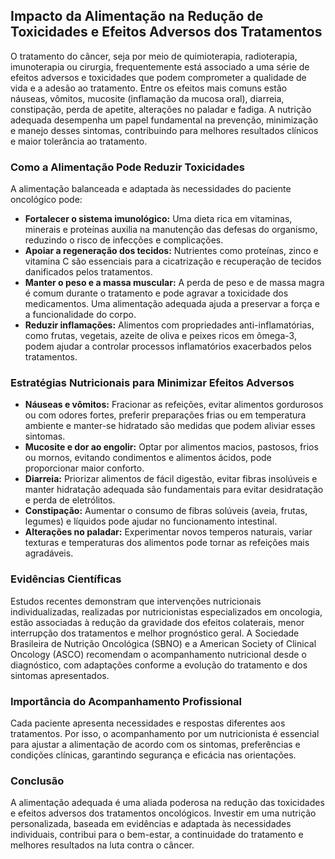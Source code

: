 
## Impacto da Alimentação na Redução de Toxicidades e Efeitos Adversos dos Tratamentos

O tratamento do câncer, seja por meio de quimioterapia, radioterapia, imunoterapia ou cirurgia, frequentemente está associado a uma série de efeitos adversos e toxicidades que podem comprometer a qualidade de vida e a adesão ao tratamento. Entre os efeitos mais comuns estão náuseas, vômitos, mucosite (inflamação da mucosa oral), diarreia, constipação, perda de apetite, alterações no paladar e fadiga. A nutrição adequada desempenha um papel fundamental na prevenção, minimização e manejo desses sintomas, contribuindo para melhores resultados clínicos e maior tolerância ao tratamento.

### Como a Alimentação Pode Reduzir Toxicidades

A alimentação balanceada e adaptada às necessidades do paciente oncológico pode:

- **Fortalecer o sistema imunológico:** Uma dieta rica em vitaminas, minerais e proteínas auxilia na manutenção das defesas do organismo, reduzindo o risco de infecções e complicações.
- **Apoiar a regeneração dos tecidos:** Nutrientes como proteínas, zinco e vitamina C são essenciais para a cicatrização e recuperação de tecidos danificados pelos tratamentos.
- **Manter o peso e a massa muscular:** A perda de peso e de massa magra é comum durante o tratamento e pode agravar a toxicidade dos medicamentos. Uma alimentação adequada ajuda a preservar a força e a funcionalidade do corpo.
- **Reduzir inflamações:** Alimentos com propriedades anti-inflamatórias, como frutas, vegetais, azeite de oliva e peixes ricos em ômega-3, podem ajudar a controlar processos inflamatórios exacerbados pelos tratamentos.

### Estratégias Nutricionais para Minimizar Efeitos Adversos

- **Náuseas e vômitos:** Fracionar as refeições, evitar alimentos gordurosos ou com odores fortes, preferir preparações frias ou em temperatura ambiente e manter-se hidratado são medidas que podem aliviar esses sintomas.
- **Mucosite e dor ao engolir:** Optar por alimentos macios, pastosos, frios ou mornos, evitando condimentos e alimentos ácidos, pode proporcionar maior conforto.
- **Diarreia:** Priorizar alimentos de fácil digestão, evitar fibras insolúveis e manter hidratação adequada são fundamentais para evitar desidratação e perda de eletrólitos.
- **Constipação:** Aumentar o consumo de fibras solúveis (aveia, frutas, legumes) e líquidos pode ajudar no funcionamento intestinal.
- **Alterações no paladar:** Experimentar novos temperos naturais, variar texturas e temperaturas dos alimentos pode tornar as refeições mais agradáveis.

### Evidências Científicas

Estudos recentes demonstram que intervenções nutricionais individualizadas, realizadas por nutricionistas especializados em oncologia, estão associadas à redução da gravidade dos efeitos colaterais, menor interrupção dos tratamentos e melhor prognóstico geral. A Sociedade Brasileira de Nutrição Oncológica (SBNO) e a American Society of Clinical Oncology (ASCO) recomendam o acompanhamento nutricional desde o diagnóstico, com adaptações conforme a evolução do tratamento e dos sintomas apresentados.

### Importância do Acompanhamento Profissional

Cada paciente apresenta necessidades e respostas diferentes aos tratamentos. Por isso, o acompanhamento por um nutricionista é essencial para ajustar a alimentação de acordo com os sintomas, preferências e condições clínicas, garantindo segurança e eficácia nas orientações.

### Conclusão

A alimentação adequada é uma aliada poderosa na redução das toxicidades e efeitos adversos dos tratamentos oncológicos. Investir em uma nutrição personalizada, baseada em evidências e adaptada às necessidades individuais, contribui para o bem-estar, a continuidade do tratamento e melhores resultados na luta contra o câncer.
```
